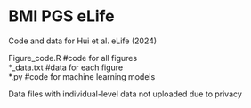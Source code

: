 # BMI PGS eLife
Code and data for Hui et al. eLife (2024) <br />

Figure_code.R #code for all figures <br />
*_data.txt #data for each figure <br />
*.py #code for machine learning models <br />

Data files with individual-level data not uploaded due to privacy
